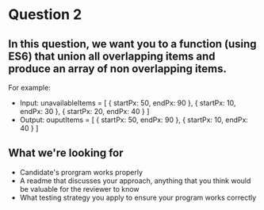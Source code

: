 # Question 2

## In this question, we want you to a function (using ES6) that union all overlapping items and produce an array of non overlapping items.
For example:
- Input:
unavailableItems = [
  { startPx: 50, endPx: 90 },
  { startPx: 10, endPx: 30 },
  { startPx: 20, endPx: 40 }
]
- Output:
ouputItems = [
  { startPx: 50, endPx: 90 },
  { startPx: 10, endPx: 40 }
]

## What we're looking for

- Candidate's prorgram works properly
- A readme that discusses your approach, anything that you think would be valuable for the reviewer to know
- What testing strategy you apply to ensure your program works correctly
